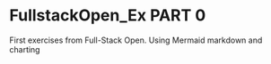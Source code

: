 ﻿# FullstackOpen_Ex PART 0 

First exercises from Full-Stack Open. Using Mermaid markdown and charting
